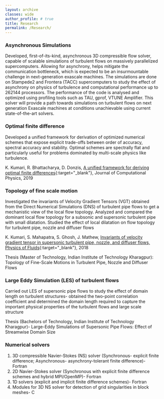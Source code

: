 ```yaml
---
layout: archive
classes: wide
author_profile: # true
title: Research
permalink: /Research/
---
```

### Asynchronous Simulations
Developed, first-of-its-kind, asynchronous 3D compressible flow solver, capable of scalable simulations of turbulent flows on massively parallelized supercomputers. Allowing for asynchrony, helps mitigate the communication bottleneck, which is expected to be an insurmountable challenge in next-generation exascale machines. The simulations are done on Stampede2 and Frontera  (TACC) supercomputers to study the effect of asynchrony on physics of turbulence and computational performance up to 262144 processors. The performance of the code is analysed and optimized using profiling tools such as TAU, gprof, VTUNE Amplifier. This solver will provide a path towards simulations on turbulent flows on next generation Exascale machines at conditions unachievable using current state-of-the-art solvers.


### Optimal finite difference
Developed a unified framework for derivation of optimized numerical schemes that expose explicit trade-offs between order of accuracy, spectral accuracy and stability. Optimal schemes are spectrally flat and particularly useful for problems dominated by multi-scale physics like turbulence.

K. Kumari, R. Bhattacharya, D. Donzis, [A unified framework for deriving optimal finite differences](https://doi.org/10.1016/j.jcp.2019.108957){:target="_blank"}, Journal of Computational Physics, 2019


### Topology of fine scale motion
Investigated the invariants of Velocity Gradient Tensors (VGT) obtained from the Direct Numerical Simulations (DNS) of turbulent pipe flows to get a mechanistic view of the local flow topology. Analyzed and compared the dominant local flow topology for a subsonic and supersonic turbulent pipe with small dilatation. Studied the effect of local dilatation on flow topology for turbulent pipe, nozzle and diffuser flows

K. Kumari, S. Mahapatra, S. Ghosh, J. Mathew, [Invariants of velocity gradient tensor in supersonic turbulent pipe, nozzle, and diffuser flows, Physics of Fluids](https://doi.org/10.1063/1.5004468){:target="_blank"}, 2018

Thesis (Master of Technology, Indian Institute of Technology Kharagpur): Topology of Fine-Scale Motions in Turbulent Pipe, Nozzle and Diffuser Flows


### Large Eddy Simulation (LES) of turbulent flows
Carried out LES of supersonic pipe flows to study the effect of domain length on turbulent structures- obtained the two-point correlation coefficient and determined the domain length required to capture the important physical properties of the turbulent flows and large scale structure

Thesis (Bachelors of Technology, Indian Institute of Technology Kharagpur)-  Large-Eddy Simulations of Supersonic Pipe Flows: Effect of Streamwise Domain Size

### Numerical solvers
1. 3D compressible Navier-Stokes (NS) solver (Synchronous- explicit finite difference; Asynchronous- asynchrony-tolerant finite difference)- Fortran
1. 2D Navier-Stokes solver (Synchronous with explicit finite difference schemes and hybrid MPI/OpenMP)- Fortran
1. 1D solvers (explicit and implicit finite difference schemes)- Fortran
1. Modules for 3D  NS solver for detection of grid singularities in block meshes- C
